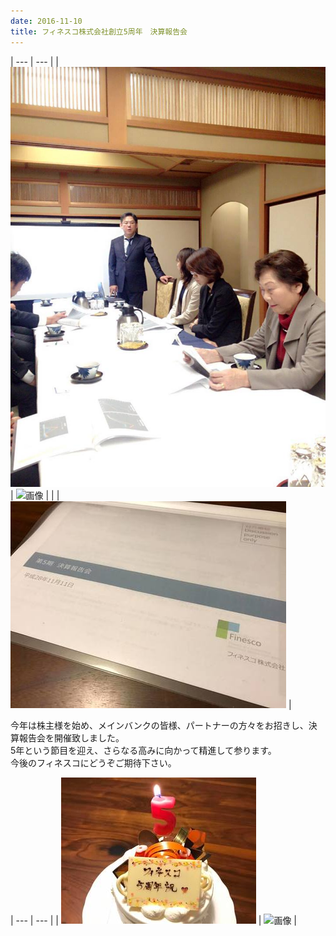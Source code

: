 ```yaml
---
date: 2016-11-10
title: フィネスコ株式会社創立5周年　決算報告会
---
```




| --- | --- |
| ![画像](/images/uploads/20161111blog2_orig.jpg) | ![画像](/uploads/20161111blog4_orig.jpg) |
|     | ![画像](/images/uploads/20161111blog3.jpg) |

今年は株主様を始め、メインバンクの皆様、パートナーの方々をお招きし、決算報告会を開催致しました。  
5年という節目を迎え、さらなる高みに向かって精進して参ります。  
今後のフィネスコにどうぞご期待下さい。

| --- | --- |
| ![画像](/images/uploads/20161111blog.jpg) | ![画像](/uploads/20161111blog5.jpg) |